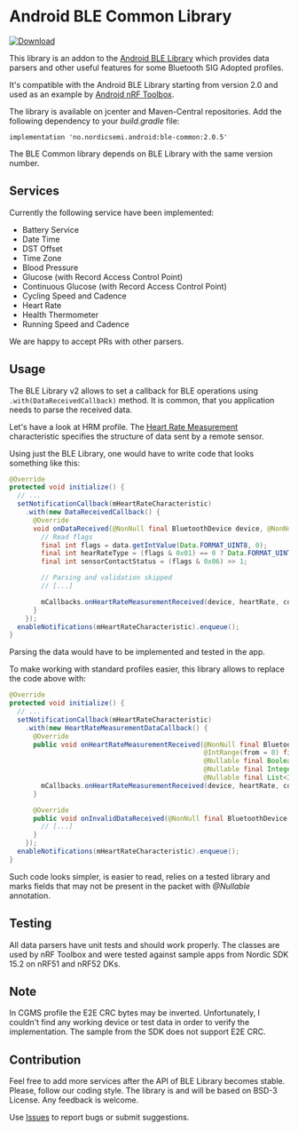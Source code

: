 # Android BLE Common Library

[ ![Download](https://api.bintray.com/packages/nordic/android/ble-common-library/images/download.svg) ](https://bintray.com/nordic/android/ble-common-library/_latestVersion)

This library is an addon to the 
[Android BLE Library](https://github.com/NordicSemiconductor/Android-BLE-Library) 
which provides data parsers and other useful features for some Bluetooth SIG Adopted profiles.

It's compatible with the Android BLE Library starting from version 2.0 and 
used as an example by [Android nRF Toolbox](https://github.com/NordicSemiconductor/Android-nRF-Toolbox).

The library is available on jcenter and Maven-Central repositories. Add the following dependency 
to your *build.gradle* file:
```grovy
implementation 'no.nordicsemi.android:ble-common:2.0.5'
```
The BLE Common library depends on BLE Library with the same version number.

## Services

Currently the following service have been implemented:

- Battery Service
- Date Time
- DST Offset
- Time Zone
- Blood Pressure
- Glucose (with Record Access Control Point)
- Continuous Glucose (with Record Access Control Point)
- Cycling Speed and Cadence
- Heart Rate
- Health Thermometer
- Running Speed and Cadence

We are happy to accept PRs with other parsers.

## Usage

The BLE Library v2 allows to set a callback for BLE operations using `.with(DataReceivedCallback)` method.
It is common, that you application needs to parse the received data. 

Let's have a look at HRM profile. 
The [Heart Rate Measurement](https://www.bluetooth.com/specifications/gatt/viewer?attributeXmlFile=org.bluetooth.characteristic.heart_rate_measurement.xml) 
characteristic specifies the structure of data sent by a remote sensor.

Using just the BLE Library, one would have to write code that looks something like this:
```java
@Override
protected void initialize() {
  // ...
  setNotificationCallback(mHeartRateCharacteristic)
    .with(new DataReceivedCallback() {
      @Override
      void onDataReceived(@NonNull final BluetoothDevice device, @NonNull final Data data) {
        // Read flags
        final int flags = data.getIntValue(Data.FORMAT_UINT8, 0);
        final int hearRateType = (flags & 0x01) == 0 ? Data.FORMAT_UINT8 : Data.FORMAT_UINT16;
        final int sensorContactStatus = (flags & 0x06) >> 1;

        // Parsing and validation skipped
        // [...]

        mCallbacks.onHeartRateMeasurementReceived(device, heartRate, contactDetected, energyExpanded, rrIntervals);
      }
    });
  enableNotifications(mHeartRateCharacteristic).enqueue();
}
```

Parsing the data would have to be implemented and tested in the app.

To make working with standard profiles easier, this library allows to replace the code above with:

```java
@Override
protected void initialize() {
  // ...
  setNotificationCallback(mHeartRateCharacteristic)
    .with(new HeartRateMeasurementDataCallback() {
      @Override
      public void onHeartRateMeasurementReceived(@NonNull final BluetoothDevice device,
                                                 @IntRange(from = 0) final int heartRate,
                                                 @Nullable final Boolean contactDetected,
                                                 @Nullable final Integer energyExpanded,
                                                 @Nullable final List<Integer> rrIntervals) {
        mCallbacks.onHeartRateMeasurementReceived(device, heartRate, contactDetected, energyExpanded, rrIntervals);
      }

      @Override
      public void onInvalidDataReceived(@NonNull final BluetoothDevice device, @NonNull final Data data) {
        // [...]	
      }
    });
  enableNotifications(mHeartRateCharacteristic).enqueue();
}
```

Such code looks simpler, is easier to read, relies on a tested library and marks fields that 
may not be present in the packet with *@Nullable* annotation.

## Testing

All data parsers have unit tests and should work properly. The classes are used by nRF Toolbox 
and were tested against sample apps from Nordic SDK 15.2 on nRF51 and nRF52 DKs.

## Note

In CGMS profile the E2E CRC bytes may be inverted. Unfortunately, I couldn't find any working 
device or test data in order to verify the implementation. The sample from the SDK does not 
support E2E CRC.

## Contribution

Feel free to add more services after the API of BLE Library becomes stable. Please, follow our 
coding style. The library is and will be based on BSD-3 License. Any feedback is welcome.

Use [Issues](https://github.com/NordicSemiconductor/Android-BLE-Common-Library/issues) to report 
bugs or submit suggestions.
